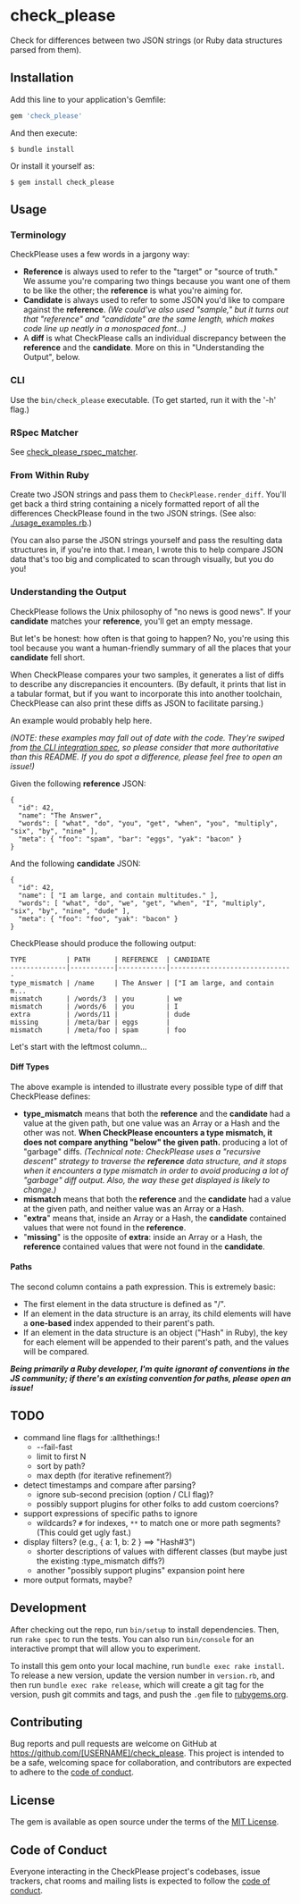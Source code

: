 # check_please

Check for differences between two JSON strings (or Ruby data structures parsed from them).

## Installation

Add this line to your application's Gemfile:

```ruby
gem 'check_please'
```

And then execute:

    $ bundle install

Or install it yourself as:

    $ gem install check_please

## Usage

### Terminology

CheckPlease uses a few words in a jargony way:

* **Reference** is always used to refer to the "target" or "source of truth."
  We assume you're comparing two things because you want one of them to be like
  the other; the **reference** is what you're aiming for.
* **Candidate** is always used to refer to some JSON you'd like to compare
  against the **reference**.  _(We could've also used "sample," but it turns
  out that "reference" and "candidate" are the same length, which makes code
  line up neatly in a monospaced font...)_
* A **diff** is what CheckPlease calls an individual discrepancy between the
  **reference** and the **candidate**.  More on this in "Understanding the Output",
  below.

### CLI

Use the `bin/check_please` executable.  (To get started, run it with the '-h' flag.)

### RSpec Matcher

See [check_please_rspec_matcher](https://github.com/RealGeeks/check_please_rspec_matcher).

### From Within Ruby

Create two JSON strings and pass them to `CheckPlease.render_diff`.  You'll get
back a third string containing a nicely formatted report of all the differences
CheckPlease found in the two JSON strings.  (See also:  [./usage_examples.rb](usage_examples.rb).)

(You can also parse the JSON strings yourself and pass the resulting data
structures in, if you're into that.  I mean, I wrote this to help compare JSON
data that's too big and complicated to scan through visually, but you do you!

### Understanding the Output

CheckPlease follows the Unix philosophy of "no news is good news".  If your
**candidate** matches your **reference**, you'll get an empty message.

But let's be honest:  how often is that going to happen?  No, you're using this
tool because you want a human-friendly summary of all the places that your
**candidate** fell short.

When CheckPlease compares your two samples, it generates a list of diffs to
describe any discrepancies it encounters.  (By default, it prints that list in a
tabular format, but if you want to incorporate this into another toolchain,
CheckPlease can also print these diffs as JSON to facilitate parsing.)

An example would probably help here.

_(NOTE: these examples may fall out of date with the code.  They're swiped
from [the CLI integration spec](spec/cli_integration_spec.rb), so please
consider that more authoritative than this README.  If you do spot a
difference, please feel free to open an issue!)_

Given the following **reference** JSON:
```
{
  "id": 42,
  "name": "The Answer",
  "words": [ "what", "do", "you", "get", "when", "you", "multiply", "six", "by", "nine" ],
  "meta": { "foo": "spam", "bar": "eggs", "yak": "bacon" }
}
```

And the following **candidate** JSON:
```
{
  "id": 42,
  "name": [ "I am large, and contain multitudes." ],
  "words": [ "what", "do", "we", "get", "when", "I", "multiply", "six", "by", "nine", "dude" ],
  "meta": { "foo": "foo", "yak": "bacon" }
}
```

CheckPlease should produce the following output:

```
TYPE          | PATH      | REFERENCE  | CANDIDATE
--------------|-----------|------------|-------------------------------
type_mismatch | /name     | The Answer | ["I am large, and contain m...
mismatch      | /words/3  | you        | we
mismatch      | /words/6  | you        | I
extra         | /words/11 |            | dude
missing       | /meta/bar | eggs       |
mismatch      | /meta/foo | spam       | foo
```

Let's start with the leftmost column...

#### Diff Types

The above example is intended to illustrate every possible type of diff that
CheckPlease defines:

* **type_mismatch** means that both the **reference** and the **candidate** had
  a value at the given path, but one value was an Array or a Hash and the other
  was not.  **When CheckPlease encounters a type mismatch, it does not compare
  anything "below" the given path.** producing a lot of "garbage" diffs.
  _(Technical note:  CheckPlease uses a "recursive descent" strategy to
  traverse the **reference** data structure, and it stops when it encounters a
  type mismatch in order to avoid producing a lot of "garbage" diff output.
  Also, the way these get displayed is likely to change.)_
* **mismatch** means that both the **reference** and the **candidate** had a
  value at the given path, and neither value was an Array or a Hash.
* "**extra**" means that, inside an Array or a Hash, the **candidate**
  contained values that were not found in the **reference**.
* "**missing**" is the opposite of **extra**:  inside an Array or a Hash, the
  **reference** contained values that were not found in the **candidate**.

#### Paths

The second column contains a path expression.  This is extremely basic:

* The first element in the data structure is defined as "/".
* If an element in the data structure is an array, its child elements will have
  a **one-based** index appended to their parent's path.
* If an element in the data structure is an object ("Hash" in Ruby), the key
  for each element will be appended to their parent's path, and the values will
  be compared.

_**Being primarily a Ruby developer, I'm quite ignorant of conventions in the
JS community; if there's an existing convention for paths, please open an
issue!**_

## TODO

* command line flags for :allthethings:!
  * --fail-fast
  * limit to first N
  * sort by path?
  * max depth (for iterative refinement?)
* detect timestamps and compare after parsing?
  * ignore sub-second precision (option / CLI flag)?
  * possibly support plugins for other folks to add custom coercions?
* support expressions of specific paths to ignore
  * wildcards?  `#` for indexes, `**` to match one or more path segments?
    (This could get ugly fast.)
* display filters?  (e.g., { a: 1, b: 2 } ==> "Hash#3")
  * shorter descriptions of values with different classes
    (but maybe just the existing :type_mismatch diffs?)
  * another "possibly support plugins" expansion point here
* more output formats, maybe?

## Development

After checking out the repo, run `bin/setup` to install dependencies. Then, run
`rake spec` to run the tests. You can also run `bin/console` for an interactive
prompt that will allow you to experiment.

To install this gem onto your local machine, run `bundle exec rake install`. To
release a new version, update the version number in `version.rb`, and then run
`bundle exec rake release`, which will create a git tag for the version, push
git commits and tags, and push the `.gem` file to
[rubygems.org](https://rubygems.org).

## Contributing

Bug reports and pull requests are welcome on GitHub at
https://github.com/[USERNAME]/check_please. This project is intended to be a
safe, welcoming space for collaboration, and contributors are expected to
adhere to the [code of
conduct](https://github.com/[USERNAME]/check_please/blob/master/CODE_OF_CONDUCT.md).


## License

The gem is available as open source under the terms of the [MIT
License](https://opensource.org/licenses/MIT).

## Code of Conduct

Everyone interacting in the CheckPlease project's codebases, issue trackers,
chat rooms and mailing lists is expected to follow the [code of
conduct](https://github.com/[USERNAME]/check_please/blob/master/CODE_OF_CONDUCT.md).
